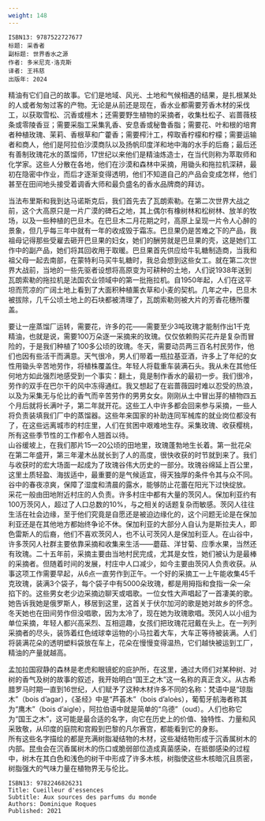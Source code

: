 ```yaml
---
weight: 148
---
```


```
ISBN13: 9787522727677
标题: 采香者
副标题: 世界香水之源
作者: 多米尼克·洛克斯
译者: 王祎慈
出版年: 2024
```

精油有它们自己的故事。它们是地域、风光、土地和气候相遇的结果，是扎根某处的人或者匆匆过客的产物。无论是从前还是现在，香水业都需要芳香木材的采伐工，以获取雪松、沉香或檀木；还需要野生植物的采摘者，收集杜松子、岩蔷薇枝条或零陵香豆；需要采脂工采集乳香、安息香或秘鲁香脂；需要花、叶和根的培育者种植玫瑰、茉莉、香根草和广藿香；需要榨汁工，榨取香柠檬和柠檬；需要运输者和商人，他们是阿拉伯沙漠商队以及扬帆印度洋和地中海的水手的后裔；最后还有善制玫瑰花水的蒸馏师，17世纪以来他们是精油炼造士，在当代则称为萃取师和化学家。这些人分散在各地，他们在沙漠和森林中采摘，用锄头和拖拉机深耕，最初在隐密中作业，而后才逐渐变得透明，他们不知道自己的产品会变成怎样，他们甚至在田间地头接受着调香大师和最负盛名的香水品牌商的拜访。

当法布里斯和我到达马诺斯克后，我们首先去了瓦朗索勒。在第二次世界大战之前，这个大高原只是一片广漠的碑石之地，其上偶尔有橡树林和松树林、放羊的牧场，以及一些种植的巴旦木。在巴旦木二月花期之时，高原上呈现一片令人心醉的景象，但几乎每三年中就有一年的收成毁于霜冻。巴旦果仍是苦难之下的产品，我祖母记得那些受雇去砸开巴旦果的妇女，她们的酬劳就是巴旦果的壳，这是她们工作中的副产品，她们将其回收用于取暖。巴旦果首先供应给牛轧糖制造商，当我和祖父母一起去南部，在蒙特利马买牛轧糖时，我总会想到这些女工。就在第二次世界大战前，当地的一些先驱者设想将高原变为可耕种的土地，人们说1938年送到瓦朗索勒的拖拉机是法国农业领域中的第一批拖拉机。自1950年起，人们在这平坦而荒凉的广阔土地上看到了大面积种植薰衣草和小麦的契机。几年之中，巴旦木被拔除，几千公顷土地上的石块都被清理了，瓦朗索勒则被大片的芳香花穗所覆盖。

要让一座蒸馏厂运转，需要花，许多的花——需要至少3吨玫瑰才能制作出1千克精油，也就是说，需要100万朵逐一采摘来的玫瑰。仅仅依赖购买花卉是复杂而冒险的，于是我们种植了100多公顷的玫瑰。冬天，需要动员两三百名村民劳作，他们也因有些活干而满意。天气很冷，男人们带着一瓶拉基亚酒，许多上了年纪的女性用锄头辛苦地劳作，将植株覆盖住。年轻人将载重车装满石头。我从未在其他任何地方如此强烈地感受到一个事实：翻土，竟是制作香水的最初一步。我们很冷，劳作的双手在巴尔干的风中冻得通红。我又想起了在岩蔷薇园时难以忍受的热浪，以及为采集无与伦比的香气而辛苦劳作的男男女女。刚刚从土中冒出芽的植物四五个月后就将长满叶子，第二年就开花。这些工人中许多都会回来参与采摘，一些人将负责装填我们厂中的蒸馏器。这些年来国家的补助连同军械库的就业岗位都没有了，在这些远离城市的村庄里，人们在贫困中艰难地生存。采集玫瑰、收获樱桃，所有这些季节性的工作都令人翘首以待。<br>山谷缓坡上，在我们那片15—20公顷的田地里，玫瑰蓬勃地生长着。第一批花朵在第二年盛开，第三年灌木丛就长到了人的高度，很快收获的时节就到来了。我们与收获时的宏大场面一起成为了玫瑰谷伟大历史的一部分。玫瑰谷绵延上百公里，这里土质轻盈、海拔适中，最重要的是气候适宜，得天独厚的条件令其与众不同。谷中的春夜凉爽，保障了湿度和清晨的露水，能够防止花蕾在阳光下过快绽放。<br>采花一般由田地附近村庄的人负责。许多村庄中都有大量的茨冈人。保加利亚约有100万茨冈人，超过了人口总数的10%，与之相关的话题复杂而敏感。茨冈人往往生活在社会边缘，至于他们究竟是自愿还是被迫边缘化的，这个问题无论是在保加利亚还是在其他地方都始终争论不休。保加利亚的大部分人自认为是斯拉夫人，即色雷斯人的后裔，他们不喜欢茨冈人，也不认可茨冈人是保加利亚人。在山谷中，许多茨冈人社群主要依靠采摘和收集来生活——蘑菇、洋甘菊、应季水果，当然还有玫瑰。二十五年前，采摘主要由当地村民完成，尤其是女性，她们被认为是最棒的采摘者。但随着时间的发展，村庄中人口减少，如今主要由茨冈人负责收获。从事这项工作需要早起，从6点一直劳作到正午。一个好的采摘工一上午能收集45千克玫瑰，装满3个袋子，每个袋子中有5000朵玫瑰，都是用拇指和食指一朵一朵掐下的。这些男女老少边采摘边聊天或唱歌。一位女性大声唱起了一首凄美的歌。她告诉我她是俄罗斯人，移居到这里，这首关于伏尔加河的歌是她对故乡的怀念。冬天她也在田间劳作但没唱歌，因为太冷了，现在她为玫瑰歌唱。茨冈人以小组为单位采摘，年轻人都兴高采烈、互相逗趣，女孩们把玫瑰花冠戴在头上。在一列列采摘者的尽头，装饰着红色绒球幸运物的小马拉着大车，大车正等待被装满。人们将装满花朵的透明塑料袋放在车上，花朵在慢慢变得温热，它们越快被运到工厂，精油的产量就越高。

孟加拉国寂静的森林是老虎和眼镜蛇的庇护所，在这里，通过大师们对某种树、对树的香气及树的故事的叙述，我开始明白“国王之木”这一名称的真正含义。从古希腊罗马时期一直到16世纪，人们赋予了这种木材许多不同的名称：梵语中是“琼脂木”（bois d’agar），《圣经》中是“芦荟木”（bois d’aloès），葡萄牙航海者称其为“鹰木”（bois d’aigle），阿拉伯语中就是简单的“乌德”（oud）。人们也称它为“国王之木”，这可能是最合适的名字，向它在历史上的价值、独特性、力量和风采致敬，从印度的庭院和宫殿到巴黎的凡尔赛宫，都能看到它的身影。<br>所有这些名字描绘的都是充满树脂凝结物的木材，这些凝结物形成于沉香属树木的内部。昆虫会在沉香属树木的伤口或脆弱部位造成真菌感染，在抵御感染的过程中，树木在其白色和浅色的树干中形成了许多木核，树脂使这些木核暗沉且质密，树脂强大的气味力量在植物界无与伦比。

```
ISBN13: 9782246826231
Title: Cueilleur d'essences
Subtitle: Aux sources des parfums du monde
Authors: Dominique Roques
Published: 2021
```
